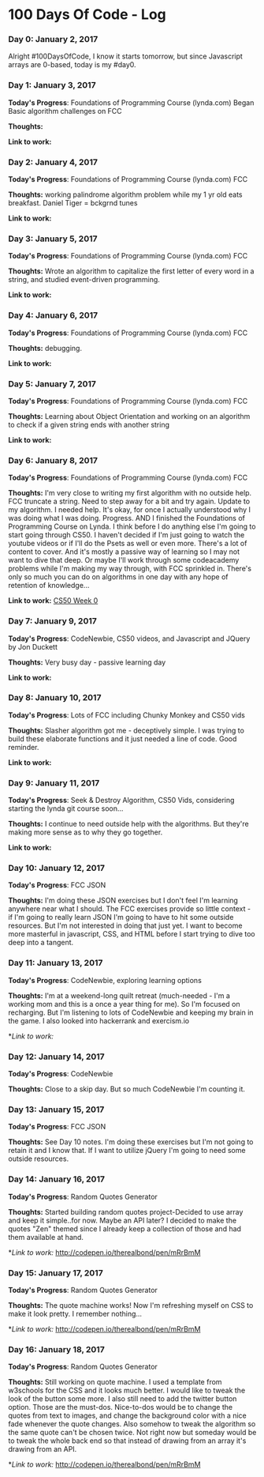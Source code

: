 # 100 Days Of Code - Log

### Day 0: January 2, 2017

Alright #100DaysOfCode, I know it starts tomorrow, but since Javascript arrays are 0-based, today is my #day0.

### Day 1: January 3, 2017

**Today's Progress**: Foundations of Programming Course (lynda.com) Began Basic algorithm challenges on FCC

**Thoughts:** 

**Link to work:** 

### Day 2: January 4, 2017

**Today's Progress**: Foundations of Programming Course (lynda.com) FCC

**Thoughts:** working palindrome algorithm problem while my 1 yr old eats breakfast. Daniel Tiger = bckgrnd tunes

**Link to work:** 

### Day 3: January 5, 2017

**Today's Progress**: Foundations of Programming Course (lynda.com) FCC

**Thoughts:** Wrote an algorithm to capitalize the first letter of every word in a string, and studied event-driven programming.

**Link to work:** 

### Day 4: January 6, 2017

**Today's Progress**: Foundations of Programming Course (lynda.com) FCC

**Thoughts:** debugging.

**Link to work:** 

### Day 5: January 7, 2017

**Today's Progress**: Foundations of Programming Course (lynda.com) FCC

**Thoughts:** Learning about Object Orientation and working on an algorithm to check if a given string ends with another string

**Link to work:** 

### Day 6: January 8, 2017

**Today's Progress**: Foundations of Programming Course (lynda.com) FCC

**Thoughts:** I'm very close to writing my first algorithm with no outside help. FCC truncate a string. Need to step away for a bit and try again.
Update to my algorithm. I needed help. It's okay, for once I actually understood why I was doing what I was doing. Progress.
AND I finished the Foundations of Programming Course on Lynda. I think before I do anything else I'm going to start going through CS50. I haven't decided if I'm just going to watch the youtube videos or if I'll do the Psets as well or even more. There's a lot of content to cover. And it's mostly a passive way of learning so I may not want to dive that deep. Or maybe I'll work through some codeacademy problems while I'm making my way through, with FCC sprinkled in. There's only so much you can do on algorithms in one day with any hope of retention of knowledge...

**Link to work:** [CS50 Week 0](https://www.youtube.com/watch?v=o4SGkB_8fFs&t=47s)

### Day 7: January 9, 2017

**Today's Progress**: CodeNewbie, CS50 videos, and Javascript and JQuery by Jon Duckett

**Thoughts:** Very busy day - passive learning day

**Link to work:** 

### Day 8: January 10, 2017

**Today's Progress**: Lots of FCC including Chunky Monkey and CS50 vids

**Thoughts:**  Slasher algorithm got me - deceptively simple. I was trying to build these elaborate functions and it just needed a line of code. Good reminder.

**Link to work:** 

### Day 9: January 11, 2017

**Today's Progress**: Seek & Destroy Algorithm, CS50 Vids, considering starting the lynda git course soon...

**Thoughts:** I continue to need outside help with the algorithms. But they're making more sense as to why they go together. 

**Link to work:** 

### Day 10: January 12, 2017

**Today's Progress**: FCC JSON

**Thoughts:** I'm doing these JSON exercises but I don't feel I'm learning anywhere near what I should. The FCC exercises provide so little context - if I'm going to really learn JSON I'm going to have to hit some outside resources. But I'm not interested in doing that just yet. I want to become more masterful in javascript, CSS, and HTML before I start trying to dive too deep into a tangent.

### Day 11: January 13, 2017

**Today's Progress**: CodeNewbie, exploring learning options

**Thoughts:** I'm at a weekend-long quilt retreat (much-needed - I'm a working mom and this is a once a year thing for me). So I'm focused on recharging. But I'm listening to lots of CodeNewbie and keeping my brain in the game. I also looked into hackerrank and exercism.io

**Link to work:*

### Day 12: January 14, 2017

**Today's Progress**: CodeNewbie

**Thoughts:** Close to a skip day. But so much CodeNewbie I'm counting it.

### Day 13: January 15, 2017

**Today's Progress**: FCC JSON 

**Thoughts:** See Day 10 notes. I'm doing these exercises but I'm not going to retain it and I know that. If I want to utilize jQuery I'm going to need some outside resources.

### Day 14: January 16, 2017

**Today's Progress**: Random Quotes Generator

**Thoughts:** Started building random quotes project-Decided to use array and keep it simple..for now. Maybe an API later? I decided to make the quotes "Zen" themed since I already keep a collection of those and had them available at hand. 

**Link to work:* http://codepen.io/therealbond/pen/mRrBmM

### Day 15: January 17, 2017

**Today's Progress**: Random Quotes Generator

**Thoughts:** The quote machine works! Now I'm refreshing myself on CSS to make it look pretty. I remember nothing...

**Link to work:* http://codepen.io/therealbond/pen/mRrBmM

### Day 16: January 18, 2017

**Today's Progress**: Random Quotes Generator

**Thoughts:** Still working on quote machine. I used a template from w3schools for the CSS and it looks much better. I would like to tweak the look of the button some more. I also still need to add the twitter button option. Those are the must-dos. Nice-to-dos would be to change the quotes from text to images, and change the background color with a nice fade whenever the quote changes. Also somehow to tweak the algorithm so the same quote can't be chosen twice. Not right now but someday would be to tweak the whole back end so that instead of drawing from an array it's drawing from an API.

**Link to work:* http://codepen.io/therealbond/pen/mRrBmM
